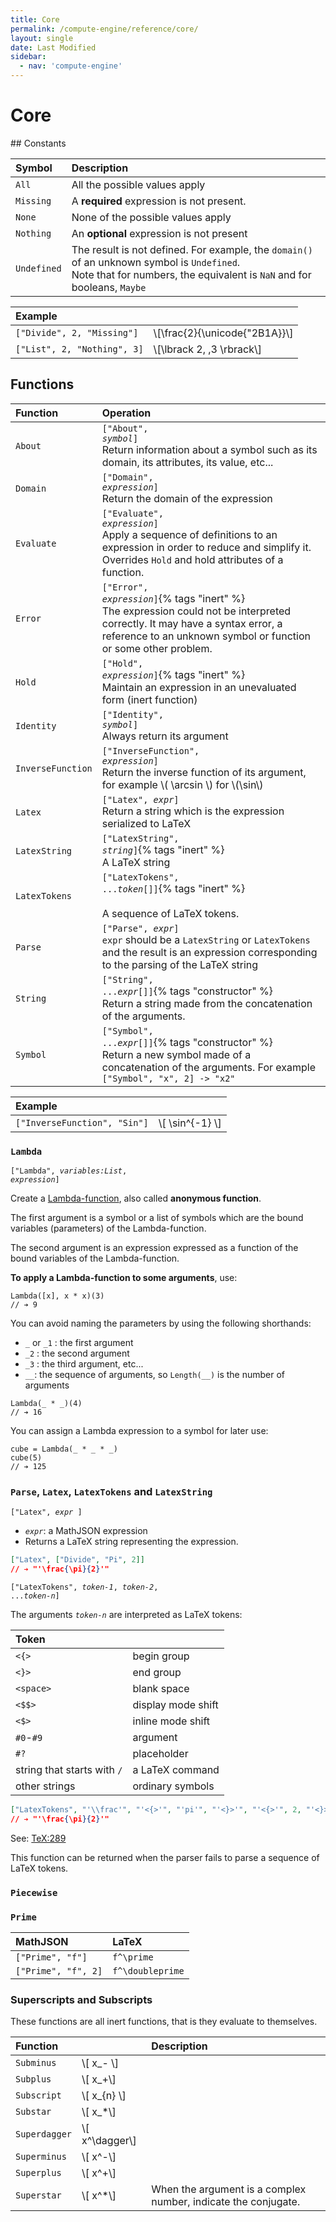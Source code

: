```yaml
---
title: Core
permalink: /compute-engine/reference/core/
layout: single
date: Last Modified
sidebar:
  - nav: 'compute-engine'
---
```



# Core

<section id='constants'>
## Constants

<div class=symbols-table>

| Symbol      | Description                                                                                                                                                             |
| :---------- | :---------------------------------------------------------------------------------------------------------------------------------------------------------------------- |
| `All`       | All the possible values apply                                                                                                                                           |
| `Missing`   | A **required** expression is not present.                                                                                                                               |
| `None`      | None of the possible values apply                                                                                                                                       |
| `Nothing`   | An **optional** expression is not present                                                                                                                               |
| `Undefined` | The result is not defined. For example, the `domain()` of an unknown symbol is `Undefined`.<br>Note that for numbers, the equivalent is `NaN` and for booleans, `Maybe` |

</div>

<div class=symbols-table>

| Example                     |                                 |
| :-------------------------- | :------------------------------ |
| `["Divide", 2, "Missing"]`  | \\[\frac{2}{\unicode{"2B1A}}\\] |
| `["List", 2, "Nothing", 3]` | \\[\lbrack 2, ,3 \rbrack\\]     |

</div>
</section>

<section id='functions'>

## Functions

<div class=symbols-table>

| Function          | Operation                                                                                                                                                                |
| :---------------- | :----------------------------------------------------------------------------------------------------------------------------------------------------------------------- |
| `About`           | <code>["About", _symbol_]</code><br> Return information about a symbol such as its domain, its attributes, its value, etc...                                                      |
| `Domain`          | <code>["Domain", _expression_]</code><br> Return the domain of the expression                                                                                                      |
| `Evaluate`        | <code>["Evaluate", _expression_]</code><br> Apply a sequence of definitions to an expression in order to reduce and simplify it. Overrides `Hold` and hold attributes of a function. |
| `Error` | <code>["Error", _expression_]</code>{% tags "inert" %}<br>The expression could not be interpreted correctly. It may have a syntax error, a reference to an unknown symbol or function or some other problem. |
| `Hold`            | <code>["Hold", _expression_]</code>{% tags "inert" %}<br> Maintain an expression in an unevaluated form (inert function)                                                                                           |
| `Identity`        | <code>["Identity", _symbol_]</code><br> Always return its argument                                                                                                                   |
| `InverseFunction` | <code>["InverseFunction", _expression_]</code><br> Return the inverse function of its argument, for example \\( \arcsin \\) for \\(\sin\\)                                                  |
| `Latex`        | <code>["Latex", _expr_]</code><br> Return a string which is the expression serialized to LaTeX                                                                                                                   |
| `LatexString`        | <code>["LatexString", _string_]</code>{% tags "inert" %}<br> A LaTeX string                                                                                                                   |
| `LatexTokens`        | <code>["LatexTokens", ..._token_\[\]]</code>{% tags "inert" %}<br><br> A sequence of LaTeX tokens.                                                                                                                    |
| `Parse`        | <code>["Parse", _expr_]</code><br> `expr` should be a `LatexString` or `LatexTokens` and the result is an expression corresponding to the parsing of the LaTeX string                                                                                                                   |
| `String`        | <code>["String", ..._expr_\[\]]</code>{% tags "constructor" %}<br> Return a string made from the concatenation of the arguments.                                                          |
| `Symbol`        | <code>["Symbol", ..._expr_\[\]]</code>{% tags "constructor" %}<br> Return a new symbol made of a concatenation of the arguments. For example `["Symbol", "x", 2] -> "x2"`                                                          |

</div>

| Example                      |             |
| :--------------------------- | :---------- |
| `["InverseFunction", "Sin"]` | \\[ \sin^{-1} \\] |

### `Lambda`

<code>["Lambda", _variables:List_, _expression_]</code>

Create a [Lambda-function](https://en.wikipedia.org/wiki/Anonymous_function),
also called **anonymous function**.

The first argument is a symbol or a list of symbols which are the bound
variables (parameters) of the Lambda-function.

The second argument is an expression expressed as a function of the bound
variables of the Lambda-function.

**To apply a Lambda-function to some arguments**, use:

```cortex
Lambda([x], x * x)(3)
// ➔ 9
```

You can avoid naming the parameters by using the following shorthands:

- `_` or `_1` : the first argument
- `_2` : the second argument
- `_3` : the third argument, etc...
- `__`: the sequence of arguments, so `Length(__)` is the number of arguments

```cortex
Lambda(_ * _)(4)
// ➔ 16
```

You can assign a Lambda expression to a symbol for later use:

```cortex
cube = Lambda(_ * _ * _)
cube(5)
// ➔ 125
```

### `Parse`, `Latex`, `LatexTokens` and `LatexString`

<code>["Latex", _expr_ ]</code>

- <code>_expr_</code>: a MathJSON expression
- Returns a LaTeX string representing the expression.

```json
["Latex", ["Divide", "Pi", 2]]
// ➔ "'\frac{\pi}{2}'"
```

<code>["LatexTokens", _token-1_, _token-2_, ..._token-n_]</code>

The arguments <code>_token-n_</code> are interpreted as LaTeX tokens:

<div class=symbols-table>

| Token                       |                    |
| :-------------------------- | :----------------- |
| `<{>`                       | begin group        |
| `<}>`                       | end group          |
| `<space>`                   | blank space        |
| `<$$>`                      | display mode shift |
| `<$>`                       | inline mode shift  |
| `#0`-`#9`                   | argument           |
| `#?`                        | placeholder        |
| string that starts with `/` | a LaTeX command    |
| other strings               | ordinary symbols   |

</div>

```json
["LatexTokens", "'\\frac'", "'<{>'", "'pi'", "'<}>'", "'<{>'", 2, "'<}>'"]
// ➔ "'\frac{\pi}{2}'"
```

See: [TeX:289](http://tug.org/texlive/devsrc/Build/source/texk/web2c/tex.web)

This function can be returned when the parser fails to parse a sequence of
LaTeX tokens.

### `Piecewise`

### `Prime`

| MathJSON            | LaTeX            |
| :------------------ | :--------------- |
| `["Prime", "f"]`    | `f^\prime`       |
| `["Prime", "f", 2]` | `f^\doubleprime` |


### Superscripts and Subscripts

These functions are all inert functions, that is they evaluate to themselves.

<div class=symbols-table>

| Function        |                  | Description                                                    |
| :------------ | :--------------- | :------------------------------------------------------------- |
| `Subminus`    | \\[ x_- \\]      |                                                                |
| `Subplus`     | \\[ x_+\\]       |                                                                |
| `Subscript`   | \\[ x_{n} \\]    |                                                                |
| `Substar`     | \\[ x_*\\]       |                                                                |
| `Superdagger` | \\[ x^\dagger\\] |                                                                |
| `Superminus`  | \\[ x^-\\]       |                                                                |
| `Superplus`   | \\[ x^+\\]       |                                                                |
| `Superstar`   | \\[ x^*\\]       | When the argument is a complex number, indicate the conjugate. |

</div>
</section>